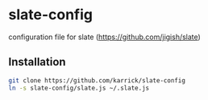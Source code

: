slate-config
============

configuration file for slate (https://github.com/jigish/slate)

Installation
------------

```bash
git clone https://github.com/karrick/slate-config
ln -s slate-config/slate.js ~/.slate.js
```
